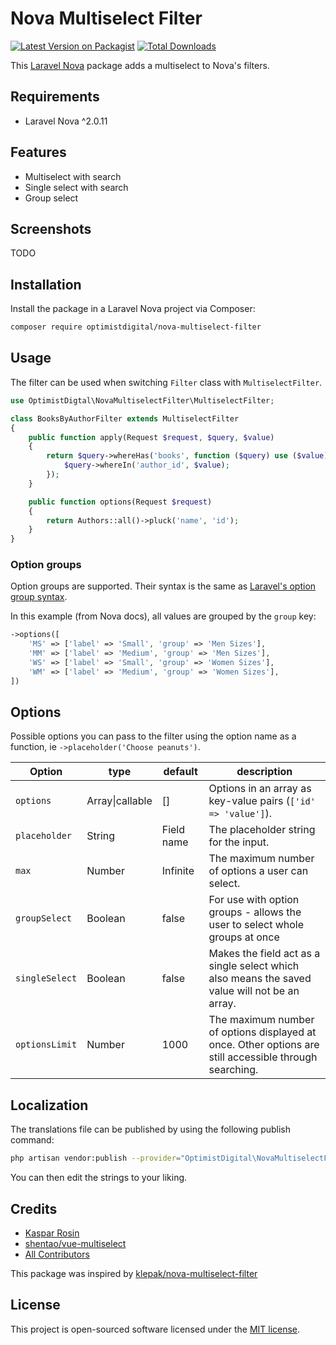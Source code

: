 # Nova Multiselect Filter

[![Latest Version on Packagist](https://img.shields.io/packagist/v/optimistdigital/nova-multiselect-filter.svg?style=flat-square)](https://packagist.org/packages/optimistdigital/nova-multiselect-filter)
[![Total Downloads](https://img.shields.io/packagist/dt/optimistdigital/nova-multiselect-filter.svg?style=flat-square)](https://packagist.org/packages/optimistdigital/nova-multiselect-filter)

This [Laravel Nova](https://nova.laravel.com) package adds a multiselect to Nova's filters.

## Requirements

- Laravel Nova ^2.0.11

## Features

- Multiselect with search
- Single select with search
- Group select

## Screenshots
TODO

## Installation

Install the package in a Laravel Nova project via Composer:

```bash
composer require optimistdigital/nova-multiselect-filter
```

## Usage

The filter can be used when switching `Filter` class with `MultiselectFilter`.

```php
use OptimistDigtal\NovaMultiselectFilter\MultiselectFilter;

class BooksByAuthorFilter extends MultiselectFilter
{
    public function apply(Request $request, $query, $value)
    {
        return $query->whereHas('books', function ($query) use ($value) {
            $query->whereIn('author_id', $value);
        });
    }

    public function options(Request $request)
    {
        return Authors::all()->pluck('name', 'id');
    }
}

```

### Option groups

Option groups are supported. Their syntax is the same as [Laravel's option group syntax](https://nova.laravel.com/docs/2.0/resources/fields.html#select-field).

In this example (from Nova docs), all values are grouped by the `group` key:

```php
->options([
    'MS' => ['label' => 'Small', 'group' => 'Men Sizes'],
    'MM' => ['label' => 'Medium', 'group' => 'Men Sizes'],
    'WS' => ['label' => 'Small', 'group' => 'Women Sizes'],
    'WM' => ['label' => 'Medium', 'group' => 'Women Sizes'],
])
```

## Options

Possible options you can pass to the filter using the option name as a function, ie `->placeholder('Choose peanuts')`.

| Option                        | type            | default    | description                                                                                                                                                                  |
| ----------------------------- | --------------- | ---------- | ---------------------------------------------------------------------------------------------------------------------------------------------------------------------------- |
| `options`                     | Array\|callable | []         | Options in an array as key-value pairs (`['id' => 'value']`).                                                                                                                |
| `placeholder`                 | String          | Field name | The placeholder string for the input.                                                                                                                                        |
| `max`                         | Number          | Infinite   | The maximum number of options a user can select.                                                                                                                             |
| `groupSelect`                 | Boolean         | false      | For use with option groups - allows the user to select whole groups at once                                                                                                  |
| `singleSelect`                | Boolean         | false      | Makes the field act as a single select which also means the saved value will not be an array.                                                                                |
| `optionsLimit`                | Number          | 1000       | The maximum number of options displayed at once. Other options are still accessible through searching.                                                                       |

## Localization

The translations file can be published by using the following publish command:

```bash
php artisan vendor:publish --provider="OptimistDigital\NovaMultiselectFilter\FieldServiceProvider" --tag="translations"
```

You can then edit the strings to your liking.

## Credits

- [Kaspar Rosin](https://github.com/kasparrosin)
- [shentao/vue-multiselect](https://github.com/shentao/vue-multiselect)
- [All Contributors](https://github.com/optimistdigital/nova-multiselect-filter/graphs/contributors)

This package was inspired by [klepak/nova-multiselect-filter](https://github.com/klepak/nova-multiselect-filter)

## License

This project is open-sourced software licensed under the [MIT license](LICENSE.md).
